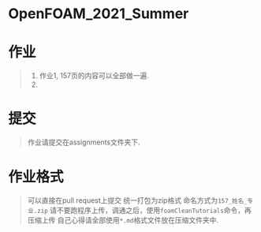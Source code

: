# OpenFOAM_2021_Summer

# 作业
> 1. 作业1, 157页的内容可以全部做一遍.
> 2. 

# 提交
> 作业请提交在assignments文件夹下.

# 作业格式
> 可以直接在pull request上提交
> 统一打包为zip格式
> 命名方式为`157_姓名_专业.zip`
> 请不要跑程序上传，调通之后，使用`foamCleanTutorials`命令，再压缩上传
> 自己心得请全部使用`*.md`格式文件放在压缩文件夹中.


